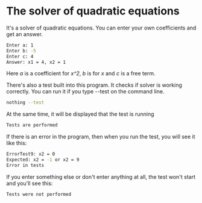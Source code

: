 # The solver of quadratic equations

It's a solver of quadratic equations.
You can enter your own coefficients and get an answer.
``` sh
Enter a: 1
Enter b: -5
Enter c: 4
Answer: x1 = 4, x2 = 1
```
Here _a_ is a coefficient for _x^2_, _b_ is for _x_ and _c_ is a free term.

There's also a test built into this program. It checks if solver is working correctly.
You can run it if you type --test on the command line.

``` bash
nothing --test
```
At the same time, it will be displayed that the test is running

``` sh
Tests are performed
```
If there is an error in the program, then when you run the test, you will see it like this:
``` sh
ErrorTest9: x2 = 0
Expected: x2 = -1 or x2 = 9
Error in tests
```


If you enter something else or don't enter anything at all, the test won't start and you'll see this:

``` sh
Tests were not performed
```

